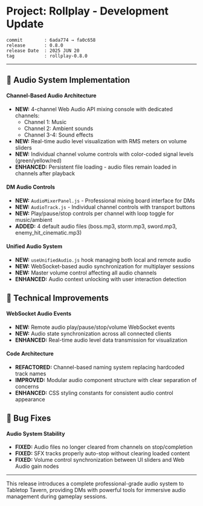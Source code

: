 # Project: Rollplay - Development Update 

```
commit        : 6ada774 → fa0c658
release       : 0.8.0
release Date  : 2025 JUN 20
tag           : rollplay-0.8.0
```

---

## 🎵 Audio System Implementation

#### Channel-Based Audio Architecture
- **NEW:** 4-channel Web Audio API mixing console with dedicated channels:
  - Channel 1: Music 
  - Channel 2: Ambient sounds
  - Channel 3-4: Sound effects
- **NEW:** Real-time audio level visualization with RMS meters on volume sliders
- **NEW:** Individual channel volume controls with color-coded signal levels (green/yellow/red)
- **ENHANCED:** Persistent file loading - audio files remain loaded in channels after playback

#### DM Audio Controls
- **NEW:** `AudioMixerPanel.js` - Professional mixing board interface for DMs
- **NEW:** `AudioTrack.js` - Individual channel controls with transport buttons
- **NEW:** Play/pause/stop controls per channel with loop toggle for music/ambient
- **ADDED:** 4 default audio files (boss.mp3, storm.mp3, sword.mp3, enemy_hit_cinematic.mp3)

#### Unified Audio System
- **NEW:** `useUnifiedAudio.js` hook managing both local and remote audio
- **NEW:** WebSocket-based audio synchronization for multiplayer sessions
- **NEW:** Master volume control affecting all audio channels
- **ENHANCED:** Audio context unlocking with user interaction detection

## 🔧 Technical Improvements

#### WebSocket Audio Events
- **NEW:** Remote audio play/pause/stop/volume WebSocket events
- **NEW:** Audio state synchronization across all connected clients
- **ENHANCED:** Real-time audio level data transmission for visualization

#### Code Architecture
- **REFACTORED:** Channel-based naming system replacing hardcoded track names
- **IMPROVED:** Modular audio component structure with clear separation of concerns
- **ENHANCED:** CSS styling constants for consistent audio control appearance

## 🐛 Bug Fixes

#### Audio System Stability
- **FIXED:** Audio files no longer cleared from channels on stop/completion
- **FIXED:** SFX tracks properly auto-stop without clearing loaded content
- **FIXED:** Volume control synchronization between UI sliders and Web Audio gain nodes

---

This release introduces a complete professional-grade audio system to Tabletop Tavern, providing DMs with powerful tools for immersive audio management during gameplay sessions.